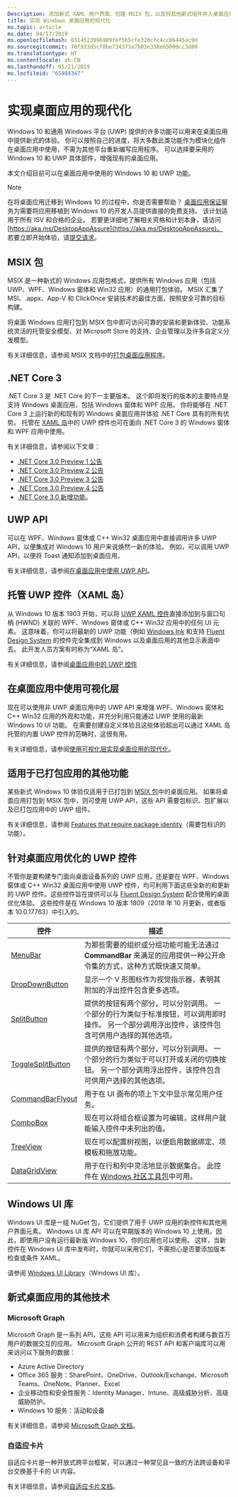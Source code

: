 ```yaml
---
Description: 添加新式 XAML 用户界面、创建 MSIX 包，以及将其他新式组件并入桌面应用程序中。
title: 实现 Windows 桌面应用的现代化
ms.topic: article
ms.date: 04/17/2019
ms.openlocfilehash: 0314523996989f6f5b5cfe320cfc4cc06445ac9d
ms.sourcegitcommit: f0f933d5cf0be734373a7b03e338e65000cc3d80
ms.translationtype: HT
ms.contentlocale: zh-CN
ms.lasthandoff: 05/21/2019
ms.locfileid: "65984347"
---
```

# <a name="modernize-your-desktop-apps"></a>实现桌面应用的现代化

Windows 10 和通用 Windows 平台 (UWP) 提供的许多功能可以用来在桌面应用中提供新式的体验。 你可以按照自己的进度，将大多数此类功能作为模块化组件在桌面应用中使用，不需为其他平台重新编写应用程序。 可以选择要采用的 Windows 10 和 UWP 具体部件，增强现有的桌面应用。

本文介绍目前可以在桌面应用中使用的 Windows 10 和 UWP 功能。

> [!NOTE]
> 在将桌面应用迁移到 Windows 10 的过程中，你是否需要帮助？ [桌面应用保证](https://docs.microsoft.com/FastTrack/win-10-desktop-app-assure)服务为需要将应用移植到 Windows 10 的开发人员提供直接的免费支持。 该计划适用于所有 ISV 和合格的企业。 若要更详细地了解相关资格和计划本身，请访问 [https://aka.ms/DesktopAppAssure](https://aka.ms/DesktopAppAssure)。 若要立即开始体验，请[提交请求](https://aka.ms/DesktopAppAssureRequest)。

## <a name="msix-packages"></a>MSIX 包

MSIX 是一种新式的 Windows 应用包格式，提供所有 Windows 应用（包括 UWP、WPF、Windows 窗体和 Win32 应用）的通用打包体验。 MSIX 汇集了 MSI、.appx、App-V 和 ClickOnce 安装技术的最佳方面，按照安全可靠的目标构建。

将桌面 Windows 应用打包到 MSIX 包中即可访问可靠的安装和更新体验、功能系统灵活的托管安全模型、对 Microsoft Store 的支持、企业管理以及许多自定义分发模型。

有关详细信息，请参阅 MSIX 文档中的[打包桌面应用程序](/windows/msix/desktop/desktop-to-uwp-root)。

## <a name="net-core-3"></a>.NET Core 3

.NET Core 3 是 .NET Core 的下一主要版本。 这个即将发行的版本的主要特点是支持 Windows 桌面应用，包括 Windows 窗体和 WPF 应用。 你将能够在 .NET Core 3 上运行新的和现有的 Windows 桌面应用并体验 .NET Core 具有的所有优势。 托管在 [XAML 岛](xaml-islands.md)中的 UWP 控件也可在面向 .NET Core 3 的 Windows 窗体和 WPF 应用中使用。

有关详细信息，请参阅以下文章：

* [.NET Core 3.0 Preview 1 公告](https://devblogs.microsoft.com/dotnet/announcing-net-core-3-preview-1-and-open-sourcing-windows-desktop-frameworks/)
* [.NET Core 3.0 Preview 2 公告](https://devblogs.microsoft.com/dotnet/announcing-net-core-3-preview-2/)
* [.NET Core 3.0 Preview 3 公告](https://devblogs.microsoft.com/dotnet/announcing-net-core-3-preview-3/)
* [.NET Core 3.0 Preview 4 公告](https://devblogs.microsoft.com/dotnet/announcing-net-core-3-preview-4/)
* [.NET Core 3.0 新增功能](https://docs.microsoft.com/dotnet/core/whats-new/dotnet-core-3-0)。

## <a name="uwp-apis"></a>UWP API

可以在 WPF、Windows 窗体或 C++ Win32 桌面应用中直接调用许多 UWP API，以便集成对 Windows 10 用户来说焕然一新的体验。 例如，可以调用 UWP API，以便将 Toast 通知添加到桌面应用。

有关详细信息，请参阅[在桌面应用中使用 UWP API](desktop-to-uwp-enhance.md)。

## <a name="host-uwp-controls-xaml-islands"></a>托管 UWP 控件（XAML 岛）

从 Windows 10 版本 1903 开始，可以将 [UWP XAML 控件](/windows/uwp/design/controls-and-patterns/controls-by-function)直接添加到与窗口句柄 (HWND) 关联的 WPF、Windows 窗体或 C++ Win32 应用中的任何 UI 元素。 这意味着，你可以将最新的 UWP 功能（例如 [Windows Ink](/windows/uwp/design/input/pen-and-stylus-interactions) 和支持 [Fluent Design System](/windows/uwp/design/fluent-design-system/index) 的控件完全集成到 Windows 以及桌面应用的其他显示表面中去。 此开发人员方案有时称为“XAML 岛”。

有关详细信息，请参阅[桌面应用中的 UWP 控件](xaml-islands.md)

## <a name="use-the-visual-layer-in-desktop-apps"></a>在桌面应用中使用可视化层

现在可以使用非 UWP 桌面应用中的 UWP API 来增强 WPF、Windows 窗体和 C++ Win32 应用的外观和功能，并充分利用只能通过 UWP 使用的最新 Windows 10 UI 功能。 在需要创建自定义体验且这些体验超出可以通过 XAML 岛托管的内置 UWP 控件的范畴时，这很有用。

有关详细信息，请参阅[使用可视化层实现桌面应用的现代化](visual-layer-in-desktop-apps.md)。

## <a name="additional-features-available-to-packaged-apps"></a>适用于已打包应用的其他功能

某些新式 Windows 10 体验仅适用于已打包到 [MSIX 包](/windows/msix/desktop/desktop-to-uwp-root)中的桌面应用。 如果将桌面应用打包到 MSIX 包中，则可使用 UWP API，这些 API 需要包标识、包扩展以及已打包应用中的 UWP 组件。

有关详细信息，请参阅 [Features that require package identity](modernize-packaged-apps.md)（需要包标识的功能）。

<a id="desktop-uwp-controls"/>

## <a name="uwp-controls-optimized-for-desktop-apps"></a>针对桌面应用优化的 UWP 控件

不管你是要构建专门面向桌面设备系列的 UWP 应用，还是要在 WPF、Windows 窗体或 C++ Win32 桌面应用中使用 UWP 控件，均可利用下面这些全新的和更新的 UWP 控件。这些控件旨在提供可以与 [Fluent Design System](/windows/uwp/design/fluent-design-system/index) 配合使用的桌面优化体验。 这些控件是在 Windows 10 版本 1809（2018 年 10 月更新，或者版本 10.0.17763）中引入的。

| 控件 |  描述 |
|------ |--------------|
| [MenuBar](https://docs.microsoft.com/windows/uwp/design/controls-and-patterns/menus#create-a-menu-bar) | 为那些需要的组织或分组功能可能无法通过 **CommandBar** 来满足的应用提供一种公开命令集的方式，这种方式既快速又简单。 |
| [DropDownButton](https://docs.microsoft.com/windows/uwp/design/controls-and-patterns/buttons#create-a-drop-down-button) | 显示一个 V 形图标作为视觉指示器，表明其附加的浮出控件包含更多选项。  |
| [SplitButton](https://docs.microsoft.com/windows/uwp/design/controls-and-patterns/buttons#create-a-split-button) | 提供的按钮有两个部分，可以分别调用。 一个部分的行为类似于标准按钮，可以调用即时操作。 另一个部分调用浮出控件，该控件包含可供用户选择的其他选项。|
| [ToggleSplitButton](https://docs.microsoft.com/windows/uwp/design/controls-and-patterns/buttons#create-a-toggle-split-button) | 提供的按钮有两个部分，可以分别调用。 一个部分的行为类似于可以打开或关闭的切换按钮。 另一个部分调用浮出控件，该控件包含可供用户选择的其他选项。 |
| [CommandBarFlyout](https://docs.microsoft.com/windows/uwp/design/controls-and-patterns/command-bar-flyout) |  用于在 UI 画布的项上下文中显示常见用户任务。 |
| [ComboBox](https://docs.microsoft.com/windows/uwp/design/controls-and-patterns/combo-box#make-a-combo-box-editable) | 现在可以将组合框设置为可编辑，这样用户就能输入控件中未列出的值。  |
| [TreeView](https://docs.microsoft.com/windows/uwp/design/controls-and-patterns/tree-view) | 现在可以配置树视图，以便启用数据绑定、项模板和拖放功能。  |
| [DataGridView](https://docs.microsoft.com/windows/communitytoolkit/controls/datagrid) |   用于在行和列中灵活地显示数据集合。 此控件在 [Windows 社区工具包](https://docs.microsoft.com/windows/uwpcommunitytoolkit/)中可用。  |

## <a name="windows-ui-library"></a>Windows UI 库

Windows UI 库是一组 NuGet 包，它们提供了用于 UWP 应用的新控件和其他用户界面元素。 Windows UI 库 API 可以在早期版本的 Windows 10 上使用。因此，即使用户没有运行最新版 Windows 10，你的应用也可以使用。 这样，当新控件在 Windows UI 库中发布时，你就可以采用它们，不需担心是否要添加版本检查或条件 XAML。

请参阅 [Windows UI Library](https://docs.microsoft.com/uwp/toolkits/winui/)（Windows UI 库）。

## <a name="other-technologies-for-modern-desktop-apps"></a>新式桌面应用的其他技术

### <a name="microsoft-graph"></a>Microsoft Graph

Microsoft Graph 是一系列 API，这些 API 可以用来为组织和消费者构建与数百万用户的数据交互的应用。 Microsoft Graph 公开的 REST API 和客户端库可以用来访问以下服务的数据：
* Azure Active Directory
* Office 365 服务：SharePoint、OneDrive、Outlook/Exchange、Microsoft Teams、OneNote、Planner、Excel
* 企业移动性和安全性服务：Identity Manager、Intune、高级威胁分析、高级威胁防护。
* Windows 10 服务：活动和设备

有关详细信息，请参阅 [Microsoft Graph 文档](https://developer.microsoft.com/graph/docs/concepts/overview)。

### <a name="adaptive-cards"></a>自适应卡片

自适应卡片是一种开放式跨平台框架，可以通过一种常见且一致的方法跨设备和平台交换基于卡的 UI 内容。

有关详细信息，请参阅[自适应卡片文档](https://docs.microsoft.com/adaptive-cards/)。
